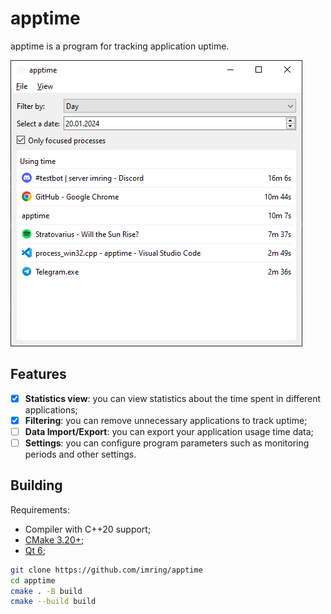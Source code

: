 # apptime
apptime is a program for tracking application uptime.

![window](assets/window-0.10.png)

## Features
- [x] **Statistics view**: you can view statistics about the time spent in different applications;
- [x] **Filtering**: you can remove unnecessary applications to track uptime;
- [ ] **Data Import/Export**: you can export your application usage time data;
- [ ] **Settings**: you can configure program parameters such as monitoring periods and other settings.

## Building
Requirements:
- Compiler with C++20 support;
- [CMake 3.20+](https://cmake.org/);
- [Qt 6](https://www.qt.io/);

```bash
git clone https://github.com/imring/apptime
cd apptime
cmake . -B build
cmake --build build
```